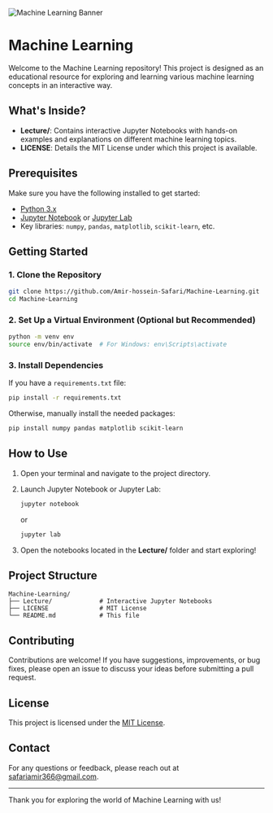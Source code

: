 
![Machine Learning Banner](https://datascientest.com/en/files/2021/01/Machine-learning-def-.png)

# Machine Learning

Welcome to the Machine Learning repository! This project is designed as an educational resource for exploring and learning various machine learning concepts in an interactive way.

## What's Inside?

- **Lecture/**: Contains interactive Jupyter Notebooks with hands-on examples and explanations on different machine learning topics.
- **LICENSE**: Details the MIT License under which this project is available.

## Prerequisites

Make sure you have the following installed to get started:
- [Python 3.x](https://www.python.org/downloads/)
- [Jupyter Notebook](https://jupyter.org/) or [Jupyter Lab](https://jupyter.org/)
- Key libraries: `numpy`, `pandas`, `matplotlib`, `scikit-learn`, etc.

## Getting Started

### 1. Clone the Repository

```bash
git clone https://github.com/Amir-hossein-Safari/Machine-Learning.git
cd Machine-Learning
```

### 2. Set Up a Virtual Environment (Optional but Recommended)

```bash
python -m venv env
source env/bin/activate  # For Windows: env\Scripts\activate
```

### 3. Install Dependencies

If you have a `requirements.txt` file:

```bash
pip install -r requirements.txt
```

Otherwise, manually install the needed packages:

```bash
pip install numpy pandas matplotlib scikit-learn
```

## How to Use

1. Open your terminal and navigate to the project directory.
2. Launch Jupyter Notebook or Jupyter Lab:

   ```bash
   jupyter notebook
   ```
   or
   ```bash
   jupyter lab
   ```

3. Open the notebooks located in the **Lecture/** folder and start exploring!

## Project Structure

```
Machine-Learning/
├── Lecture/             # Interactive Jupyter Notebooks
├── LICENSE              # MIT License
└── README.md            # This file
```

## Contributing

Contributions are welcome! If you have suggestions, improvements, or bug fixes, please open an issue to discuss your ideas before submitting a pull request.

## License

This project is licensed under the [MIT License](LICENSE).

## Contact

For any questions or feedback, please reach out at [safariamir366@gmail.com](mailto:safariamir366@gmail.com).

---

Thank you for exploring the world of Machine Learning with us!

